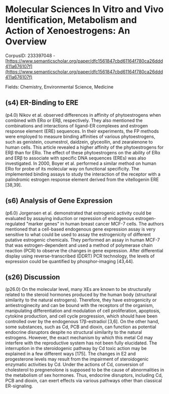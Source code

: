 # Molecular Sciences In Vitro and Vivo Identification, Metabolism and Action of Xenoestrogens: An Overview

CorpusID: 233397048 - [https://www.semanticscholar.org/paper/dfc1561847cbd61164f780ca26ddd411a676107f](https://www.semanticscholar.org/paper/dfc1561847cbd61164f780ca26ddd411a676107f)

Fields: Chemistry, Environmental Science, Medicine

## (s4) ER-Binding to ERE
(p4.0) Nikov et al. observed differences in affinity of phytoestrogens when combined with ERα or ERβ, respectively. They also mentioned the combinations and interactions of ligand-ER complexes and estrogen response element (ERE) sequences. In their experiments, the FP methods were employed to measure binding affinities of various phytoestrogens, such as genistein, coumestrol, daidzein, glyceollin, and zearalenone to human cells. This article revealed a higher affinity of the phytoestrogens for ERβ than for ERα. The effect of these phytoestrogens on the ability of ERα and ERβ to associate with specific DNA sequences (EREs) was also investigated. In 2000, Boyer et al. performed a similar method on human ERα for probe of its molecular way on functional specificity. The implemented binding assays to study the interaction of the receptor with a palindromic estrogen response element derived from the vitellogenin ERE [38,39].
## (s6) Analysis of Gene Expression
(p6.0) Jorgensen et al. demonstrated that estrogenic activity could be evaluated by assaying induction or repression of endogenous estrogen-regulated "marker genes" in human breast cancer MCF-7 cells. The authors mentioned that a cell-based endogenous gene expression assay is very sensitive to what could be used to assay the estrogenicity of different putative estrogenic chemicals. They performed an assay in human MCF-7 that was estrogen-dependent and used a method of polymerase chain reaction (PCR) to observe the changes in gene expression. After differential display using reverse-transcribed (DDRT) PCR technology, the levels of expression could be quantified by phosphor-imaging [43,44].
## (s26) Discussion
(p26.0) On the molecular level, many XEs are known to be structurally related to the steroid hormones produced by the human body (structural similarity to the natural estrogens). Therefore, they have estrogenicity or antiestroginecity and can be bound with the receptors of the organism, manipulating differentiation and modulation of cell proliferation, apoptosis, cytokine production, and cell cycle progression, which should have been controlled over by the endogenous 17β-estradiol [3,6]. On the other hand, some substances, such as Cd, PCB and dioxin, can function as potential endocrine disruptors despite no structural similarity to the natural estrogens. However, the exact mechanism by which this metal Cd may interfere with the reproductive system has not been fully elucidated. The interruption in the steroidogenic pathway by Cd toxic action may be explained in a few different ways [175]. The changes in E2 and progesterone levels may result from the impairment of steroidogenic enzymatic activities by Cd. Under the actions of Cd, conversion of cholesterol to pregnenolone is supposed to be the cause of abnormalities in the metabolism of sex hormones. Thus, endocrine disruptors, including Cd, PCB and dioxin, can exert effects via various pathways other than classical ER-signaling.
